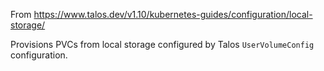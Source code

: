 From https://www.talos.dev/v1.10/kubernetes-guides/configuration/local-storage/

Provisions PVCs from local storage configured by Talos `UserVolumeConfig` configuration.
